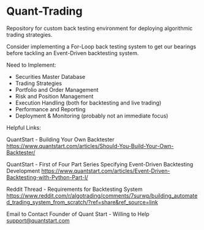 # Quant-Trading

Repository for custom back testing environment for deploying algorithmic trading strategies. 

Consider implementing a For-Loop back testing system to get our bearings before tackling an Event-Driven backtesting system. 

Need to Implement: 
- Securities Master Database
- Trading Strategies
- Portfolio and Order Management 
- Risk and Position Management 
- Execution Handling (both for backtesting and live trading) 
- Performance and Reporting
- Deployment & Monitoring (probably not an immediate focus) 

Helpful Links: 

QuantStart - Building Your Own Backtester
https://www.quantstart.com/articles/Should-You-Build-Your-Own-Backtester/

QuantStart - First of Four Part Series Specifying Event-Driven Backtesting Development
https://www.quantstart.com/articles/Event-Driven-Backtesting-with-Python-Part-I/

Reddit Thread - Requirements for Backtesting System
https://www.reddit.com/r/algotrading/comments/7surwp/building_automated_trading_system_from_scratch/?ref=share&ref_source=link


Email to Contact Founder of Quant Start - Willing to Help 
support@quantstart.com


